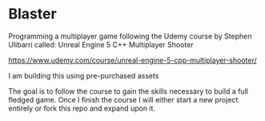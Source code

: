 # Blaster

Programming a multiplayer game following the Udemy course by Stephen Ulibarri called:
Unreal Engine 5 C++ Multiplayer Shooter

https://www.udemy.com/course/unreal-engine-5-cpp-multiplayer-shooter/

I am building this using pre-purchased assets

The goal is to follow the course to gain the skills necessary to build a full fledged game. 
Once I finish the course I will either start a new project entirely or fork this repo and expand upon it.
